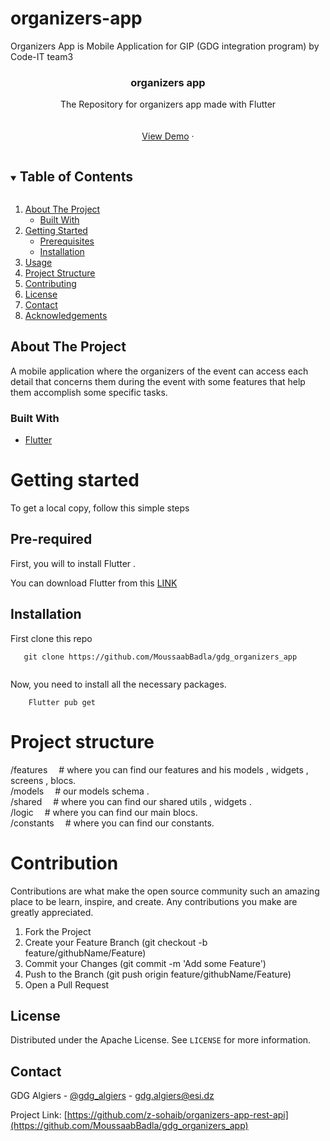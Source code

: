 # organizers-app
Organizers App is Mobile Application  for GIP (GDG integration program) by Code-IT team3


  <h3 align="center">organizers app</h3>

  <p align="center">
The Repository for  organizers app   made with Flutter 
    <br />
    <br />
    <br />
    <a href="https://github.com/MoussaabBadla/gdg_organizers_app">View Demo</a>
    ·
  </p>
</p>



<!-- TABLE OF CONTENTS -->
<details open="open">
  <summary><h2 style="display: inline-block">Table of Contents</h2></summary>
  <ol>
    <li>
      <a href="#about-the-project">About The Project</a>
      <ul>
        <li><a href="#built-with">Built With</a></li>
      </ul>
    </li>
    <li>
      <a href="#getting-started">Getting Started</a>
      <ul>
        <li><a href="#prerequisites">Prerequisites</a></li>
        <li><a href="#installation">Installation</a></li>
      </ul>
    </li>
    <li><a href="#usage">Usage</a></li>
    <li><a href="#project-structure">Project Structure</a></li>
    <li><a href="#contributing">Contributing</a></li>
    <li><a href="#license">License</a></li>
    <li><a href="#contact">Contact</a></li>
    <li><a href="#acknowledgements">Acknowledgements</a></li>
  </ol>
</details>



<!-- ABOUT THE PROJECT -->
## About The Project

A mobile application where the organizers of the event can access each detail that concerns them during the event with some features that help them accomplish some specific tasks.
<br />




### Built With

* [Flutter](https://flutter.dev/)




# Getting started
To get a local copy, follow this simple steps
## Pre-required
First, you will to install Flutter .

You can download Flutter  from this [LINK](https://flutter.dev/)

## Installation
First clone this repo 
```
   git clone https://github.com/MoussaabBadla/gdg_organizers_app
 
```
Now, you need to install all the necessary packages.
```
    Flutter pub get
```

# Project structure
<p>
/features &emsp;# where you can find our features and his models , widgets , screens , blocs.
<br>
/models &emsp;# our models schema .
<br>
/shared &emsp;# where you can find our shared utils , widgets .
<br>
/logic &emsp;# where you can find our main blocs.
<br>
/constants &emsp;# where you can find our constants.
<br>
</p>
   


# Contribution

Contributions are what make the open source community such an amazing place to be learn, inspire, and create. Any contributions you make are greatly appreciated.
1. Fork the Project
2. Create your Feature Branch (git checkout -b feature/githubName/Feature)
3. Commit your Changes (git commit -m 'Add some Feature')
4. Push to the Branch (git push origin feature/githubName/Feature)
5. Open a Pull Request


<!-- LICENSE -->
## License

Distributed under the Apache License. See `LICENSE` for more information.



<!-- CONTACT -->
## Contact

GDG Algiers - [@gdg_algiers](https://twitter.com/gdg_algiers) - gdg.algiers@esi.dz

Project Link: [https://github.com/z-sohaib/organizers-app-rest-api](https://github.com/MoussaabBadla/gdg_organizers_app)


